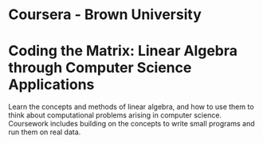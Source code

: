 # Coursera - Brown University

# Coding the Matrix: Linear Algebra through Computer Science Applications

Learn the concepts and methods of linear algebra, and how to use them 
to think about computational problems arising in computer science. 
Coursework includes building on the concepts to write small programs 
and run them on real data.

